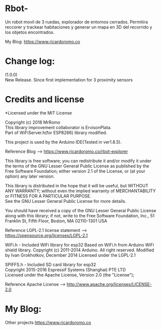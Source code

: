 # Rbot-
Un robot movil de 3 ruedas, explorador de entornos cerrados. Permitira reccorer y trackear habitaciones y generar un mapa en 3D del recorrido y los objetos encontrados.

My Blog: https://www.ricardoromo.co

# Change log:
(1.0.0)  
New Release.
Since first implementation for 3 proximity sensors



# Credits and license
*Licensed under the MIT License

Copyright (c) 2018 MrRomo   
This library improvement collaborator is ErvisonPlata.  
Part of WiFiServer.h(for ESP8266) library modified.  

This project is used by the Arduino IDE(Tested in ver1.8.5).  

Reference Blog --> https://www.ricardoromo.co/rbot-explorer

This library is free software; you can redistribute it and/or modify it under the terms of the GNU Lesser General Public License as published by the Free Software Foundation; either version 2.1 of the License, or (at your option) any later version.  

This library is distributed in the hope that it will be useful, but WITHOUT ANY WARRANTY; without even the implied warranty of MERCHANTABILITY or FITNESS FOR A PARTICULAR PURPOSE.  
See the GNU Lesser General Public License for more details.  

You should have received a copy of the GNU Lesser General Public License along with this library; if not, write to the Free Software Foundation, Inc., 51 Franklin St, Fifth Floor, Boston, MA  02110-1301  USA  

Reference LGPL-2.1 license statement --> https://opensource.org/licenses/LGPL-2.1  

WiFi.h - Included WiFi library for esp32
Based on WiFi.h from Arduino WiFi shield library.
Copyright (c) 2011-2014 Arduino.  All right reserved.
Modified by Ivan Grokhotkov, December 2014
Licensed under the LGPL-2.1

SPIFFS.h - Included SD card library for esp32  
Copyright 2015-2016 Espressif Systems (Shanghai) PTE LTD  
Licensed under the Apache License, Version 2.0 (the "License");  

Reference Apache License --> http://www.apache.org/licenses/LICENSE-2.0  

# My Blog:
Other projects
https://www.ricardoromo.co
